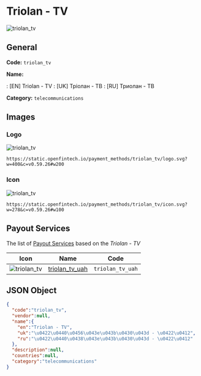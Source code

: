 
# Triolan - TV 
![triolan_tv](https://static.openfintech.io/payment_methods/triolan_tv/logo.svg?w=400&c=v0.59.26#w200)  

## General 
**Code:** `triolan_tv` 
 
**Name:** 
 
:	[EN] Triolan - TV 
:	[UK] Тріолан - ТВ 
:	[RU] Триолан - ТВ 
 
**Category:** `telecommunications` 
 

## Images 

### Logo 
![triolan_tv](https://static.openfintech.io/payment_methods/triolan_tv/logo.svg?w=400&c=v0.59.26#w200)  

```
https://static.openfintech.io/payment_methods/triolan_tv/logo.svg?w=400&c=v0.59.26#w200
```  

### Icon 
![triolan_tv](https://static.openfintech.io/payment_methods/triolan_tv/icon.svg?w=278&c=v0.59.26#w100)  

```
https://static.openfintech.io/payment_methods/triolan_tv/icon.svg?w=278&c=v0.59.26#w100
```  

## Payout Services 
 
The list of [Payout Services](/payout-services/) based on the _Triolan - TV_ 

|Icon|Name|Code| 
|:---:|:---:|:---:| 
|![triolan_tv](https://static.openfintech.io/payout_methods/triolan_tv/icon.png?w=278&c=v0.59.26#w40) |[triolan_tv_uah](/payout-services/triolan_tv_uah/)|`triolan_tv_uah`| 
 

## JSON Object 

```json
{
  "code":"triolan_tv",
  "vendor":null,
  "name":{
    "en":"Triolan - TV",
    "uk":"\u0422\u0440\u0456\u043e\u043b\u0430\u043d - \u0422\u0412",
    "ru":"\u0422\u0440\u0438\u043e\u043b\u0430\u043d - \u0422\u0412"
  },
  "description":null,
  "countries":null,
  "category":"telecommunications"
}
```  
